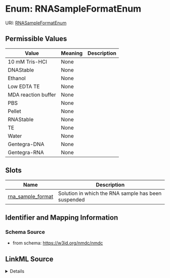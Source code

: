 # Enum: RNASampleFormatEnum



URI: [RNASampleFormatEnum](RNASampleFormatEnum.md)

## Permissible Values

| Value | Meaning | Description |
| --- | --- | --- |
| 10 mM Tris-HCl | None |  |
| DNAStable | None |  |
| Ethanol | None |  |
| Low EDTA TE | None |  |
| MDA reaction buffer | None |  |
| PBS | None |  |
| Pellet | None |  |
| RNAStable | None |  |
| TE | None |  |
| Water | None |  |
| Gentegra-DNA | None |  |
| Gentegra-RNA | None |  |




## Slots

| Name | Description |
| ---  | --- |
| [rna_sample_format](rna_sample_format.md) | Solution in which the RNA sample has been suspended |






## Identifier and Mapping Information







### Schema Source


* from schema: https://w3id.org/nmdc/nmdc




## LinkML Source

<details>
```yaml
name: RNASampleFormatEnum
from_schema: https://w3id.org/nmdc/nmdc
rank: 1000
permissible_values:
  10 mM Tris-HCl:
    text: 10 mM Tris-HCl
  DNAStable:
    text: DNAStable
  Ethanol:
    text: Ethanol
  Low EDTA TE:
    text: Low EDTA TE
  MDA reaction buffer:
    text: MDA reaction buffer
  PBS:
    text: PBS
  Pellet:
    text: Pellet
  RNAStable:
    text: RNAStable
  TE:
    text: TE
  Water:
    text: Water
  Gentegra-DNA:
    text: Gentegra-DNA
  Gentegra-RNA:
    text: Gentegra-RNA

```
</details>